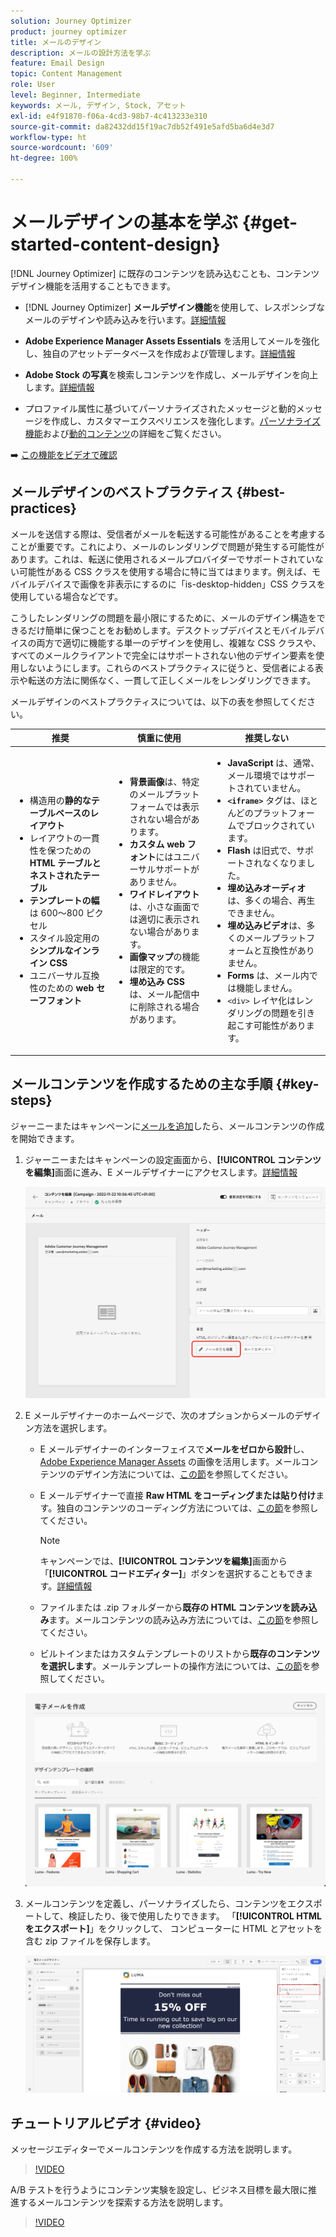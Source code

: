 ```yaml
---
solution: Journey Optimizer
product: journey optimizer
title: メールのデザイン
description: メールの設計方法を学ぶ
feature: Email Design
topic: Content Management
role: User
level: Beginner, Intermediate
keywords: メール, デザイン, Stock, アセット
exl-id: e4f91870-f06a-4cd3-98b7-4c413233e310
source-git-commit: da82432dd15f19ac7db52f491e5afd5ba6d4e3d7
workflow-type: ht
source-wordcount: '609'
ht-degree: 100%

---
```


# メールデザインの基本を学ぶ {#get-started-content-design}

[!DNL Journey Optimizer] に既存のコンテンツを読み込むことも、コンテンツデザイン機能を活用することもできます。

* [!DNL Journey Optimizer] **メールデザイン機能**&#x200B;を使用して、レスポンシブなメールのデザインや読み込みを行います。[詳細情報](content-from-scratch.md)

* **Adobe Experience Manager Assets Essentials** を活用してメールを強化し、独自のアセットデータベースを作成および管理します。[詳細情報](../integrations/assets.md)

* **Adobe Stock の写真**&#x200B;を検索しコンテンツを作成し、メールデザインを向上します。[詳細情報](../integrations/stock.md)

* プロファイル属性に基づいてパーソナライズされたメッセージと動的メッセージを作成し、カスタマーエクスペリエンスを強化します。[パーソナライズ機能](../personalization/personalize.md)および[動的コンテンツ](../personalization/get-started-dynamic-content.md)の詳細をご覧ください。

➡️ [この機能をビデオで確認](#video)

## メールデザインのベストプラクティス {#best-practices}

メールを送信する際は、受信者がメールを転送する可能性があることを考慮することが重要です。これにより、メールのレンダリングで問題が発生する可能性があります。これは、転送に使用されるメールプロバイダーでサポートされていない可能性がある CSS クラスを使用する場合に特に当てはまります。例えば、モバイルデバイスで画像を非表示にするのに「is-desktop-hidden」CSS クラスを使用している場合などです。

こうしたレンダリングの問題を最小限にするために、メールのデザイン構造をできるだけ簡単に保つことをお勧めします。デスクトップデバイスとモバイルデバイスの両方で適切に機能する単一のデザインを使用し、複雑な CSS クラスや、すべてのメールクライアントで完全にはサポートされない他のデザイン要素を使用しないようにします。これらのベストプラクティスに従うと、受信者による表示や転送の方法に関係なく、一貫して正しくメールをレンダリングできます。

メールデザインのベストプラクティスについては、以下の表を参照してください。

| 推奨 | 慎重に使用 | 推奨しない |
|-|-|-|
| <ul><li>構造用の<b>静的なテーブルベースのレイアウト</b></li> <li>レイアウトの一貫性を保つための <b>HTML テーブルとネストされたテーブル</b></li> <li><b>テンプレートの幅</b>は 600～800 ピクセル </li> <li>スタイル設定用の<b>シンプルなインライン CSS</b> </li> <li>ユニバーサル互換性のための <b>web セーフフォント</b></li> | <ul><li><b>背景画像</b>は、特定のメールプラットフォームでは表示されない場合があります。</li><li><b>カスタム web フォント</b>にはユニバーサルサポートがありません。</li><li><b>ワイドレイアウト</b>は、小さな画面では適切に表示されない場合があります。</li><li><b>画像マップ</b>の機能は限定的です。</li><li><b>埋め込み CSS</b> は、メール配信中に削除される場合があります。</li> | <ul><li><b>JavaScript</b> は、通常、メール環境ではサポートされていません。</li> <li> <b>`<iframe>`</b> タグは、ほとんどのプラットフォームでブロックされています。 </li> <li><b>Flash</b> は旧式で、サポートされなくなりました。</li> <li><b>埋め込みオーディオ</b>は、多くの場合、再生できません。</li> <li><b>埋め込みビデオ</b>は、多くのメールプラットフォームと互換性がありません。</li> <li> <b>Forms</b> は、メール内では機能しません。</li> <li> `<div>` レイヤ化はレンダリングの問題を引き起こす可能性があります。</li> |

## メールコンテンツを作成するための主な手順 {#key-steps}

ジャーニーまたはキャンペーンに[メールを追加](create-email.md)したら、メールコンテンツの作成を開始できます。

1. ジャーニーまたはキャンペーンの設定画面から、**[!UICONTROL コンテンツを編集]**&#x200B;画面に進み、E メールデザイナーにアクセスします。[詳細情報](create-email.md#define-email-content)

   ![](assets/email_designer_edit_email_body.png)

1. E メールデザイナーのホームページで、次のオプションからメールのデザイン方法を選択します。

   * E メールデザイナーのインターフェイスで&#x200B;**メールをゼロから設計**&#x200B;し、[Adobe Experience Manager Assets](../integrations/assets.md) の画像を活用します。メールコンテンツのデザイン方法については、[この節](content-from-scratch.md)を参照してください。

   * E メールデザイナーで直接 **Raw HTML をコーディングまたは貼り付け**&#x200B;ます。独自のコンテンツのコーディング方法については、[この節](code-content.md)を参照してください。

     >[!NOTE]
     >
     >キャンペーンでは、**[!UICONTROL コンテンツを編集]**&#x200B;画面から「**[!UICONTROL コードエディター]**」ボタンを選択することもできます。[詳細情報](create-email.md#define-email-content)

   * ファイルまたは .zip フォルダーから&#x200B;**既存の HTML コンテンツを読み込み**&#x200B;ます。メールコンテンツの読み込み方法については、[この節](existing-content.md)を参照してください。

   * ビルトインまたはカスタムテンプレートのリストから&#x200B;**既存のコンテンツを選択します**。メールテンプレートの操作方法については、[この節](../email/use-email-templates.md)を参照してください。

   ![](assets/email_designer_create_options.png)

1. メールコンテンツを定義し、パーソナライズしたら、コンテンツをエクスポートして、検証したり、後で使用したりできます。 「**[!UICONTROL HTML をエクスポート]**」をクリックして、 コンピューターに HTML とアセットを含む zip ファイルを保存します。

   ![](assets/email_designer_export.png)

## チュートリアルビデオ {#video}

メッセージエディターでメールコンテンツを作成する方法を説明します。

>[!VIDEO](https://video.tv.adobe.com/v/334150?quality=12)

A/B テストを行うようにコンテンツ実験を設定し、ビジネス目標を最大限に推進するメールコンテンツを探索する方法を説明します。

>[!VIDEO](https://video.tv.adobe.com/v/3419893)
